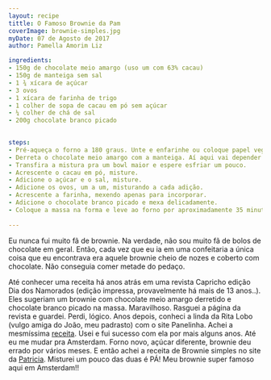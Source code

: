 ```yaml
---
layout: recipe
tittle: O Famoso Brownie da Pam  
coverImage: brownie-simples.jpg  
myDate: 07 de Agosto de 2017  
author: Pamella Amorim Liz

ingredients:  
- 150g de chocolate meio amargo (uso um com 63% cacau)  
- 150g de manteiga sem sal  
- 1 ¾ xícara de açúcar  
- 3 ovos  
- 1 xícara de farinha de trigo  
- 1 colher de sopa de cacau em pó sem açúcar  
- ¼ colher de chá de sal  
- 200g chocolate branco picado
 

steps:  
- Pré-aqueça o forno a 180 graus. Unte e enfarinhe ou coloque papel vegetal em uma forma de mais ou menos 25cm x 20cm (Não sei se isso existe. A minha tem 21cm x 18cm, e acho que poderia ser um pouquinho maior..)  
- Derreta o chocolate meio amargo com a manteiga. Aí aqui vai depender do quão ninja você é em derreter chocolate, pode derreter direto em uma panela (fogo bem baixo) OU no banho maria (aquele que você coloca uma panela com um pouco de água no fogo e encaixa um bowl na panela e espera derreter) OU no microondas (de 30 em 30 segundos). Faça como achar melhor e se sentir mais seguro. Só cuida pra não queimar o chocolate pelamor!  
- Transfira a mistura pra um bowl maior e espere esfriar um pouco.   
- Acrescente o cacau em pó, misture.  
- Adicione o açúcar e o sal, misture.  
- Adicione os ovos, um a um, misturando a cada adição.  
- Acrescente a farinha, mexendo apenas para incorporar.  
- Adicione o chocolate branco picado e mexa delicadamente.  
- Coloque a massa na forma e leve ao forno por aproximadamente 35 minutos. Esse, o palito não pode sair sequinho, tem que sair com algumas migalhas úmidas ainda. 
 
---
```


Eu nunca fui muito fã de brownie. Na verdade, não sou muito fã de bolos de chocolate em geral. Então, cada vez que eu ia em uma confeitaria a única coisa que eu encontrava era aquele brownie cheio de nozes e coberto com chocolate. Não conseguia comer metade do pedaço. 

Até conhecer uma receita há anos atrás em uma revista Capricho edição Dia dos Namorados (edição impressa, provavelmente há mais de 13 anos..). Eles sugeriam um brownie com chocolate meio amargo derretido e chocolate branco picado na massa. Maravilhoso. Rasguei a página da revista e guardei. Perdi, lógico. Anos depois, conheci a linda da Rita Lobo (vulgo amiga do João, meu padrasto) com o site Panelinha. Achei a mesmíssima [receita](http://www.panelinha.com.br/receita/Brownie). Usei e fui sucesso com ela por mais alguns anos. Até eu me mudar pra Amsterdam. Forno novo, açúcar diferente, brownie deu errado por vários meses. E então achei a receita de Brownie simples no site da [Patricia](http://technicolorkitchen.blogspot.nl/2017/01/brownies-super-simples-receita-facil.html). Misturei um pouco das duas é PÁ! Meu brownie super famoso aqui em Amsterdam!!
